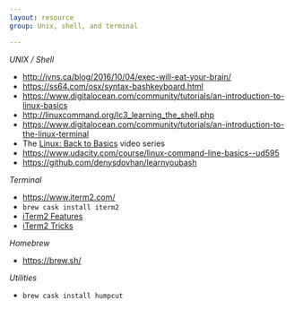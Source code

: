 ```yaml
---
layout: resource
group: Unix, shell, and terminal

---
```

<!-- General resources go here -->

*UNIX / Shell*

- <http://jvns.ca/blog/2016/10/04/exec-will-eat-your-brain/>
- <https://ss64.com/osx/syntax-bashkeyboard.html>
- <https://www.digitalocean.com/community/tutorials/an-introduction-to-linux-basics>
- <http://linuxcommand.org/lc3_learning_the_shell.php>
- <https://www.digitalocean.com/community/tutorials/an-introduction-to-the-linux-terminal>
- The [Linux: Back to Basics](https://www.youtube.com/playlist?annotation_id=annotation_311646059&feature=iv&list=PLII6oL6B7q78PKy6_R6JTkkYjVXZBZcVq&src_vid=2FiQSLdnBqA) video series
- <https://www.udacity.com/course/linux-command-line-basics--ud595>
- <https://github.com/denysdovhan/learnyoubash>


*Terminal*

- <https://www.iterm2.com/>
- `brew cask install iterm2`
- [iTerm2 Features](https://www.youtube.com/watch?v=KJEN-GFSkrU)
- [iTerm2 Tricks](https://www.youtube.com/watch?v=SoTDXeyz3AE)

*Homebrew*

- <https://brew.sh/>

*Utilities*

- `brew cask install humpcut`

<!-- ### Core -->

<!-- ### Intermediate -->

<!-- ### Advanced -->

<!-- ### Jedi -->
